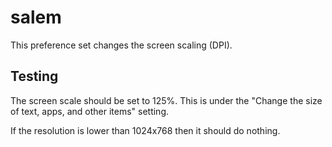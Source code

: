 # salem

This preference set changes the screen scaling (DPI).

## Testing

The screen scale should be set to 125%. This is under the "Change the size of text, apps, and other items" setting.

If the resolution is lower than 1024x768 then it should do nothing.

